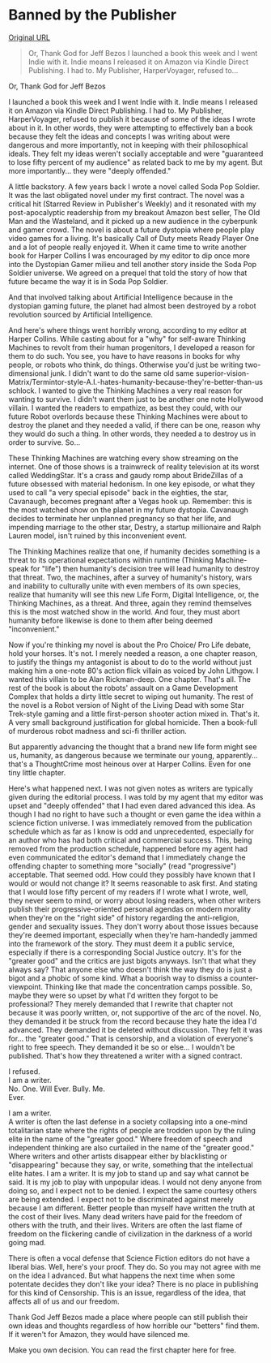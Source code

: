 # Banned by the Publisher

[Original URL](http://www.nickcolebooks.com/2016/02/09/banned-by-the-publisher/)

> Or, Thank God for Jeff Bezos I launched a book this week and I went Indie with it. Indie means I released it on Amazon via Kindle Direct Publishing. I had to. My Publisher, HarperVoyager, refused to...

Or, Thank God for Jeff Bezos

I launched a book this week and I went Indie with it. Indie means I released it on Amazon via Kindle Direct Publishing. I had to. My Publisher, HarperVoyager, refused to publish it because of some of the ideas I wrote about in it. In other words, they were attempting to effectively ban a book because they felt the ideas and concepts I was writing about were dangerous and more importantly, not in keeping with their philosophical ideals. They felt my ideas weren't socially acceptable and were "guaranteed to lose fifty percent of my audience" as related back to me by my agent. But more importantly... they were "deeply offended."

A little backstory. A few years back I wrote a novel called Soda Pop Soldier. It was the last obligated novel under my first contract. The novel was a critical hit (Starred Review in Publisher's Weekly) and it resonated with my post-apocalyptic readership from my breakout Amazon best seller, The Old Man and the Wasteland, and it picked up a new audience in the cyberpunk and gamer crowd. The novel is about a future dystopia where people play video games for a living. It's basically Call of Duty meets Ready Player One and a lot of people really enjoyed it. When it came time to write another book for Harper Collins I was encouraged by my editor to dip once more into the Dystopian Gamer milieu and tell another story inside the Soda Pop Soldier universe. We agreed on a prequel that told the story of how that future became the way it is in Soda Pop Soldier.

And that involved talking about Artificial Intelligence because in the dystopian gaming future, the planet had almost been destroyed by a robot revolution sourced by Artificial Intelligence.

And here's where things went horribly wrong, according to my editor at Harper Collins. While casting about for a "why" for self-aware Thinking Machines to revolt from their human progenitors, I developed a reason for them to do such. You see, you have to have reasons in books for why people, or robots who think, do things. Otherwise you'd just be writing two-dimensional junk. I didn't want to do the same old same superior-vision-Matrix/Termintor-style-A.I.-hates-humanity-because-they're-better-than-us schlock. I wanted to give the Thinking Machines a very real reason for wanting to survive. I didn't want them just to be another one note Hollywood villain. I wanted the readers to empathize, as best they could, with our future Robot overlords because these Thinking Machines were about to destroy the planet and they needed a valid, if there can be one, reason why they would do such a thing. In other words, they needed a to destroy us in order to survive. So...

These Thinking Machines are watching every show streaming on the internet. One of those shows is a trainwreck of reality television at its worst called WeddingStar. It's a crass and gaudy romp about BrideZillas of a future obsessed with material hedonism. In one key episode, or what they used to call "a very special episode" back in the eighties, the star, Cavanaugh, becomes pregnant after a Vegas hook up. Remember: this is the most watched show on the planet in my future dystopia. Cavanaugh decides to terminate her unplanned pregnancy so that her life, and impending marriage to the other star, Destry, a startup millionaire and Ralph Lauren model, isn't ruined by this inconvenient event.

The Thinking Machines realize that one, if humanity decides something is a threat to its operational expectations within runtime (Thinking Machine-speak for "life") then humanity's decision tree will lead humanity to destroy that threat. Two, the machines, after a survey of humanity's history, wars and inability to culturally unite with even members of its own species, realize that humanity will see this new Life Form, Digital Intelligence, or, the Thinking Machines, as a threat. And three, again they remind themselves this is the most watched show in the world. And four, they must abort humanity before likewise is done to them after being deemed "inconvenient."

Now if you're thinking my novel is about the Pro Choice/ Pro Life debate, hold your horses. It's not. I merely needed a reason, a one chapter reason, to justify the things my antagonist is about to do to the world without just making him a one-note 80's action flick villain as voiced by John Lithgow. I wanted this villain to be Alan Rickman-deep. One chapter. That's all. The rest of the book is about the robots' assault on a Game Development Complex that holds a dirty little secret to wiping out humanity. The rest of the novel is a Robot version of Night of the Living Dead with some Star Trek-style gaming and a little first-person shooter action mixed in. That's it. A very small background justification for global homicide. Then a book-full of murderous robot madness and sci-fi thriller action.

But apparently advancing the thought that a brand new life form might see us, humanity, as dangerous because we terminate our young, apparently... that's a ThoughtCrime most heinous over at Harper Collins. Even for one tiny little chapter.

Here's what happened next. I was not given notes as writers are typically given during the editorial process. I was told by my agent that my editor was upset and "deeply offended" that I had even dared advanced this idea. As though I had no right to have such a thought or even game the idea within a science fiction universe. I was immediately removed from the publication schedule which as far as I know is odd and unprecedented, especially for an author who has had both critical and commercial success. This, being removed from the production schedule, happened before my agent had even communicated the editor's demand that I immediately change the offending chapter to something more "socially" (read "progressive") acceptable. That seemed odd. How could they possibly have known that I would or would not change it? It seems reasonable to ask first. And stating that I would lose fifty percent of my readers if I wrote what I wrote, well, they never seem to mind, or worry about losing readers, when other writers publish their progressive-oriented personal agendas on modern morality when they're on the "right side" of history regarding the anti-religion, gender and sexuality issues. They don't worry about those issues because they're deemed important, especially when they're ham-handedly jammed into the framework of the story. They must deem it a public service, especially if there is a corresponding Social Justice outcry. It's for the "greater good" and the critics are just bigots anyways. Isn't that what they always say? That anyone else who doesn't think the way they do is just a bigot and a phobic of some kind. What a boorish way to dismiss a counter-viewpoint. Thinking like that made the concentration camps possible. So, maybe they were so upset by what I'd written they forgot to be professional? They merely demanded that I rewrite that chapter not because it was poorly written, or, not supportive of the arc of the novel. No, they demanded it be struck from the record because they hate the idea I'd advanced. They demanded it be deleted without discussion. They felt it was for... the "greater good." That is censorship, and a violation of everyone's right to free speech. They demanded it be so or else... I wouldn't be published. That's how they threatened a writer with a signed contract.

I refused.<br>
I am a writer.<br>
No. One. Will Ever. Bully. Me.<br>
Ever.

I am a writer.<br>
A writer is often the last defense in a society collapsing into a one-mind totalitarian state where the rights of people are trodden upon by the ruling elite in the name of the "greater good." Where freedom of speech and independent thinking are also curtailed in the name of the "greater good." Where writers and other artists disappear either by blacklisting or "disappearing" because they say, or write, something that the intellectual elite hates. I am a writer. It is my job to stand up and say what cannot be said. It is my job to play with unpopular ideas. I would not deny anyone from doing so, and I expect not to be denied. I expect the same courtesy others are being extended. I expect not to be discriminated against merely because I am different. Better people than myself have written the truth at the cost of their lives. Many dead writers have paid for the freedom of others with the truth, and their lives. Writers are often the last flame of freedom on the flickering candle of civilization in the darkness of a world going mad.

There is often a vocal defense that Science Fiction editors do not have a liberal bias. Well, here's your proof. They do. So you may not agree with me on the idea I advanced. But what happens the next time when some potentate decides they don't like your idea? There is no place in publishing for this kind of Censorship. This is an issue, regardless of the idea, that affects all of us and our freedom.

Thank God Jeff Bezos made a place where people can still publish their own ideas and thoughts regardless of how horrible our "betters" find them. If it weren't for Amazon, they would have silenced me.

Make you own decision. You can read the first chapter here for free.
